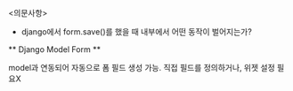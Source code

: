 
<의문사항>

- django에서 form.save()를 했을 때 내부에서 어떤 동작이 벌어지는가?


** Django Model Form **

model과 연동되어 자동으로 폼 필드 생성 가능.
직접 필드를 정의하거나, 위젯 설정 필요X
